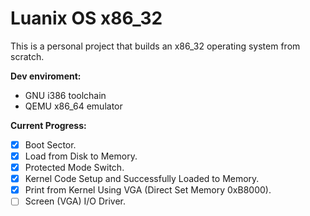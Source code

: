 # Luanix OS x86_32

This is a personal project that builds an x86_32 operating system from scratch.

**Dev enviroment:** 
- GNU i386 toolchain
- QEMU x86_64 emulator

**Current Progress:**
- [x] Boot Sector.
- [x] Load from Disk to Memory.
- [x] Protected Mode Switch.
- [x] Kernel Code Setup and Successfully Loaded to Memory.
- [x] Print from Kernel Using VGA (Direct Set Memory 0xB8000).
- [ ] Screen (VGA) I/O Driver.
